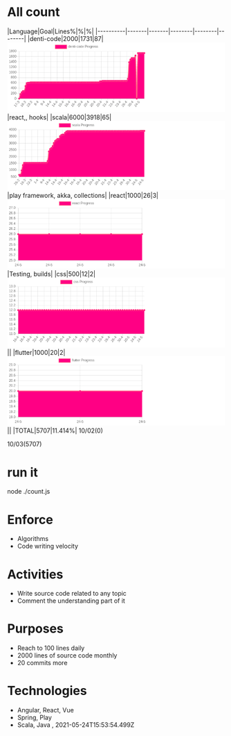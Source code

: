 # All count
|Language|Goal|Lines%|%|%|
|----------|-------|-------|--------|--------|--------|
|denti-code|2000|1731|87|![denti-code](https://raw.githubusercontent.com/kapit4n/l-10000-dev/master/denti-code.png)|react,, hooks|
|scala|6000|3918|65|![scala](https://raw.githubusercontent.com/kapit4n/l-10000-dev/master/scala.png)|play framework, akka, collections|
|react|1000|26|3|![react](https://raw.githubusercontent.com/kapit4n/l-10000-dev/master/react.png)|Testing, builds|
|css|500|12|2|![css](https://raw.githubusercontent.com/kapit4n/l-10000-dev/master/css.png)||
|flutter|1000|20|2|![flutter](https://raw.githubusercontent.com/kapit4n/l-10000-dev/master/flutter.png)||
|TOTAL|5707|11.414%|
10/02(0)

10/03(5707)


# run it
node ./count.js
    
# Enforce
* Algorithms
* Code writing velocity

# Activities
* Write source code related to any topic
* Comment the understanding part of it
    
# Purposes
* Reach to 100 lines daily
* 2000 lines of source code monthly
* 20 commits more

# Technologies
* Angular, React, Vue
* Spring, Play
* Scala, Java
, 2021-05-24T15:53:54.499Z

